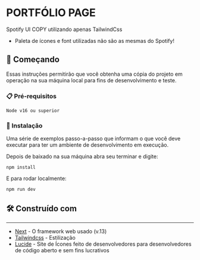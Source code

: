 # PORTFÓLIO PAGE

Spotify UI COPY utilizando apenas TailwindCss
* Paleta de ícones e font utilizadas não são as mesmas do Spotify!

## 🚀 Começando

Essas instruções permitirão que você obtenha uma cópia do projeto em operação na sua máquina local para fins de desenvolvimento e teste.

### 📋 Pré-requisitos

```
Node v16 ou superior
```

### 🔧 Instalação

Uma série de exemplos passo-a-passo que informam o que você deve executar para ter um ambiente de desenvolvimento em execução.

Depois de baixado na sua máquina abra seu terminar e digite:

```
npm install 
```

E para rodar localmente:

```
npm run dev
```

## 🛠️ Construído com

___

* [Next](https://nextjs.org/) - O framework web usado (v.13)
* [Tailwindcss](https://tailwindcss.com/) - Estilização
* [Lucide](https://lucide.dev/) - Site de Ícones feito de desenvolvedores para desenvolvedores de código aberto e sem fins lucrativos